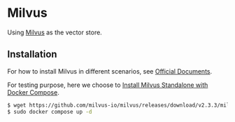 # Milvus

Using [Milvus][1] as the vector store.


## Installation

For how to install Milvus in different scenarios, see [Official Documents][2].

For testing purpose, here we choose to [Install Milvus Standalone with Docker Compose][3].

```bash
$ wget https://github.com/milvus-io/milvus/releases/download/v2.3.3/milvus-standalone-docker-compose.yml -O docker-compose.yml
$ sudo docker compose up -d
```


[1]: https://milvus.io/
[2]: https://milvus.io/docs/install_standalone-operator.md
[3]: https://milvus.io/docs/install_standalone-docker.md
